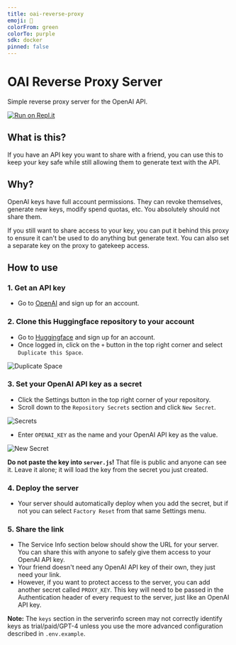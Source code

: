 ```yaml
---
title: oai-reverse-proxy
emoji: 🔁
colorFrom: green
colorTo: purple
sdk: docker
pinned: false
---
```

<!-- -->
# OAI Reverse Proxy Server

Simple reverse proxy server for the OpenAI API.

[![Run on Repl.it](https://replit.com/badge/github/nai-degen/oai-reverse-proxy)](https://replit.com/new/github/nai-degen/oai-reverse-proxy)

## What is this?
If you have an API key you want to share with a friend, you can use this to keep your key safe while still allowing them to generate text with the API.

## Why?
OpenAI keys have full account permissions. They can revoke themselves, generate new keys, modify spend quotas, etc. You absolutely should not share them.

If you still want to share access to your key, you can put it behind this proxy to ensure it can't be used to do anything but generate text.  You can also set a separate key on the proxy to gatekeep access.

## How to use

### 1. Get an API key
- Go to [OpenAI](https://openai.com/) and sign up for an account.

### 2. Clone this Huggingface repository to your account
- Go to [Huggingface](https://huggingface.co/) and sign up for an account.
- Once logged in, click on the `+` button in the top right corner and select `Duplicate this Space`.

![Duplicate Space](https://files.catbox.moe/3n6ubn.png)

### 3. Set your OpenAI API key as a secret
- Click the Settings button in the top right corner of your repository.
- Scroll down to the `Repository Secrets` section and click `New Secret`.

![Secrets](https://files.catbox.moe/irrp2p.png)

- Enter `OPENAI_KEY` as the name and your OpenAI API key as the value.

![New Secret](https://files.catbox.moe/ka6s1a.png)

**Do not paste the key into `server.js`!** That file is public and anyone can see it. Leave it alone; it will load the key from the secret you just created.

### 4. Deploy the server
- Your server should automatically deploy when you add the secret, but if not you can select `Factory Reset` from that same Settings menu.

### 5. Share the link
- The Service Info section below should show the URL for your server. You can share this with anyone to safely give them access to your OpenAI API key.
- Your friend doesn't need any OpenAI API key of their own, they just need your link.
- However, if you want to protect access to the server, you can add another secret called `PROXY_KEY`.  This key will need to be passed in the Authentication header of every request to the server, just like an OpenAI API key.

**Note:** The `keys` section in the serverinfo screen may not correctly identify keys as trial/paid/GPT-4 unless you use the more advanced configuration described in `.env.example`.



